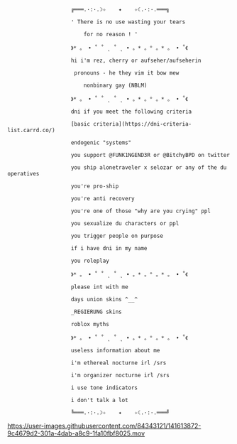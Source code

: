 						╔═══.·:·.☽✧    ✦    ✧☾.·:·.═══╗	

						❛ There is no use wasting your tears

							for no reason ! ❜

						》* 。 • ˚ ˚ ˛ ˚ ˛ • 。* 。° 。* 。 • ˚《
						
						hi i'm rez, cherry or aufseher/aufseherin
						
						 pronouns - he they vim it bow mew
							 
							nonbinary gay (NBLM)
								
						》* 。 • ˚ ˚ ˛ ˚ ˛ • 。* 。° 。* 。 • ˚《
						
						dni if you meet the following criteria
							
						[basic criteria](https://dni-criteria-list.carrd.co/)
							
						endogenic "systems"
							
						you support @FUNK1NGEND3R or @BitchyBPD on twitter
							
						you ship alonetraveler x selozar or any of the du operatives
							
						you're pro-ship 
						
						you're anti recovery
						
						you're one of those "why are you crying" ppl
						
						you sexualize du characters or ppl
						
						you trigger people on purpose
						
						if i have dni in my name
						
						you roleplay
						
						》* 。 • ˚ ˚ ˛ ˚ ˛ • 。* 。° 。* 。 • ˚《
						
						please int with me
						
						days union skins ^__^
						
						_REGIERUNG skins
					 
						roblox myths
					 
						》* 。 • ˚ ˚ ˛ ˚ ˛ • 。* 。° 。* 。 • ˚《
						
						useless information about me
						
						i'm ethereal nocturne irl /srs
						
						i'm organizer nocturne irl /srs
						
						i use tone indicators
						
						i don't talk a lot
						
						╚═══.·:·.☽✧    ✦    ✧☾.·:·.═══╝

						
						


https://user-images.githubusercontent.com/84343121/141613872-9c4679d2-301a-4dab-a8c9-1fa10fbf8025.mov



				
																																

